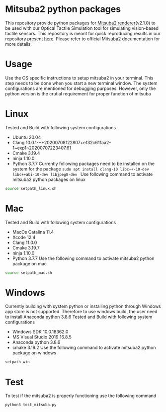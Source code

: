 Mitsuba2 python packages
==========================
This repository provide python packages for [Mitsuba2 renderer](https://mitsuba2.readthedocs.io/en/latest/)(v2.1.0) to be used with our Optical Tactile Simulation tool for simulating vision-based tactile sensors. This repository is meant for quick reproducing results in our repository present [here](https://github.com/CMURoboTouch/tactile_optical_simulation). Please refer to official Mitsuba2 documentation for more details. 

Usage
=====
Use the OS specific instructions to setup mitsuba2 in your terminal. This step needs to be done when you start a new terminal window. The system configurations are mentioned for debugging purposes. However, only the python version is the crutial requirement for proper function of mitsuba 

# Linux
Tested and Build with following system configurations 
- Ubuntu 20.04
- Clang 10.0.1-++20200708122807+ef32c611aa2-1~exp1~20200707223407.61
- Cmake 3.19.4
- ninja 1.10.0
- Python 3.7.7
Currently following packages need to be installed on the system for the package
`sudo apt install clang-10 libc++-10-dev libc++abi-10-dev libjpeg8-dev `
Use following command to activate mitsuba2 python packages on linux
```bash
source setpath_linux.sh
``` 

# Mac
Tested and Build with following system configurations 
- MacOs Catalina 11.4
- Xcode 12.4
- Clang 11.0.0
- Cmake 3.19.7
- ninja 1.10.0
- Python 3.7.7
Use the following command to activate mitsuba2 python package on mac
```bash
source setpath_mac.sh
``` 

# Windows
Currently building with system python or installing python through Windows app store is not supported. Therefore to use windows build, the user need to install Anaconda python 3.8.6 
Tested and Build with following system configurations
- Windows SDK 10.0.18362.0
- MS Visual Studio 2019 16.8.5
- Anaconda python 3.8.6
- cmake 3.19.2
Use the following command to activate mitsuba2 python package on windows
```bash
setpath_win
```
Test
=====
To test if the mitsuba2 is properly functioning use the following command
```bash
python3 test_mitsuba.py
```